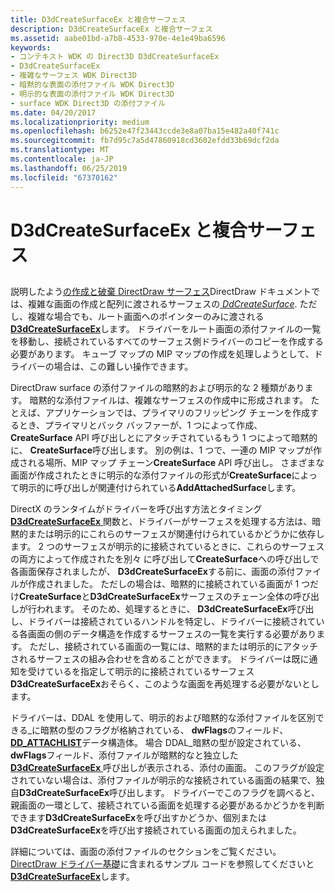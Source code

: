 ```yaml
---
title: D3dCreateSurfaceEx と複合サーフェス
description: D3dCreateSurfaceEx と複合サーフェス
ms.assetid: aabe01bd-a7b8-4533-970e-4e1e49ba6596
keywords:
- コンテキスト WDK の Direct3D D3dCreateSurfaceEx
- D3dCreateSurfaceEx
- 複雑なサーフェス WDK Direct3D
- 暗黙的な表面の添付ファイル WDK Direct3D
- 明示的な表面の添付ファイル WDK Direct3D
- surface WDK Direct3D の添付ファイル
ms.date: 04/20/2017
ms.localizationpriority: medium
ms.openlocfilehash: b6252e47f23443ccde3e8a07ba15e482a40f741c
ms.sourcegitcommit: fb7d95c7a5d47860918cd3602efdd33b69dcf2da
ms.translationtype: MT
ms.contentlocale: ja-JP
ms.lasthandoff: 06/25/2019
ms.locfileid: "67370162"
---
```

# <a name="d3dcreatesurfaceex-and-complex-surfaces"></a>D3dCreateSurfaceEx と複合サーフェス


## <span id="ddk_d3dcreatesurfaceex_and_complex_surfaces_gg"></span><span id="DDK_D3DCREATESURFACEEX_AND_COMPLEX_SURFACES_GG"></span>


説明したよう[の作成と破棄 DirectDraw サーフェス](creating-and-destroying-directdraw-surfaces.md)DirectDraw ドキュメントでは、複雑な画面の作成と配列に渡されるサーフェスの[ *DdCreateSurface*](https://docs.microsoft.com/previous-versions/windows/hardware/drivers/ff549263(v=vs.85)). ただし、複雑な場合でも、ルート画面へのポインターのみに渡される[ **D3dCreateSurfaceEx**](https://docs.microsoft.com/windows/desktop/api/ddrawint/nc-ddrawint-pdd_createsurfaceex)します。 ドライバーをルート画面の添付ファイルの一覧を移動し、接続されているすべてのサーフェス側ドライバーのコピーを作成する必要があります。 キューブ マップの MIP マップの作成を処理しようとして、ドライバーの場合は、この難しい操作できます。

DirectDraw surface の添付ファイルの暗黙的および明示的な 2 種類があります。 暗黙的な添付ファイルは、複雑なサーフェスの作成中に形成されます。 たとえば、アプリケーションでは、プライマリのフリッピング チェーンを作成するとき、プライマリとバック バッファーが、1 つによって作成、 **CreateSurface** API 呼び出しとにアタッチされているもう 1 つによって暗黙的に、 **CreateSurface**呼び出します。 別の例は、1 つで、一連の MIP マップが作成される場所、MIP マップ チェーン**CreateSurface** API 呼び出し。 さまざまな画面が作成されたときに明示的な添付ファイルの形式が**CreateSurface**によって明示的に呼び出しが関連付けられている**AddAttachedSurface**します。

DirectX のランタイムがドライバーを呼び出す方法とタイミング[ **D3dCreateSurfaceEx** ](https://docs.microsoft.com/windows/desktop/api/ddrawint/nc-ddrawint-pdd_createsurfaceex)関数と、ドライバーがサーフェスを処理する方法は、暗黙的または明示的にこれらのサーフェスが関連付けられているかどうかに依存します。 2 つのサーフェスが明示的に接続されているときに、これらのサーフェスの両方によって作成されたを別々 に呼び出して**CreateSurface**への呼び出しで各画面保存されましたが、 **D3dCreateSurfaceEx**する前に、画面の添付ファイルが作成されました。 ただしの場合は、暗黙的に接続されている画面が 1 つだけ**CreateSurface**と**D3dCreateSurfaceEx**サーフェスのチェーン全体の呼び出しが行われます。 そのため、処理するときに、 **D3dCreateSurfaceEx**呼び出し、ドライバーは接続されているハンドルを特定し、ドライバーに接続されている各画面の側のデータ構造を作成するサーフェスの一覧を実行する必要があります。 ただし、接続されている画面の一覧には、暗黙的または明示的にアタッチされるサーフェスの組み合わせを含めることができます。 ドライバーは既に通知を受けているを指定して明示的に接続されているサーフェス**D3dCreateSurfaceEx**おそらく、このような画面を再処理する必要がないとします。

ドライバーは、DDAL を使用して、明示的および暗黙的な添付ファイルを区別できる\_に暗黙の型のフラグが格納されている、 **dwFlags**のフィールド、 [ **DD\_ATTACHLIST**](https://docs.microsoft.com/windows/desktop/api/ddrawint/ns-ddrawint-_dd_attachlist)データ構造体。 場合 DDAL\_暗黙の型が設定されている、 **dwFlags**フィールド、添付ファイルが暗黙的なと独立した[ **D3dCreateSurfaceEx** ](https://docs.microsoft.com/windows/desktop/api/ddrawint/nc-ddrawint-pdd_createsurfaceex)呼び出しが表示される、添付の画面。 このフラグが設定されていない場合は、添付ファイルが明示的な接続されている画面の結果で、独自**D3dCreateSurfaceEx**呼び出します。 ドライバーでこのフラグを調べると、親画面の一環として、接続されている画面を処理する必要があるかどうかを判断できます**D3dCreateSurfaceEx**を呼び出すかどうか、個別または**D3dCreateSurfaceEx**を呼び出す接続されている画面の加えられました。

詳細については、画面の添付ファイルのセクションをご覧ください。 [DirectDraw ドライバー基礎](directdraw-driver-fundamentals.md)に含まれるサンプル コードを参照してくださいと[ **D3dCreateSurfaceEx**](https://docs.microsoft.com/windows/desktop/api/ddrawint/nc-ddrawint-pdd_createsurfaceex)します。

 

 





